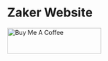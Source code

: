# Zaker Website

<a href="https://www.buymeacoffee.com/y3sinsamy" target="_blank"><img src="https://cdn.buymeacoffee.com/buttons/v2/default-yellow.png" alt="Buy Me A Coffee" style="height: 60px !important;width: 217px !important;" ></a>

